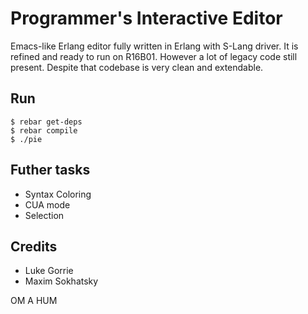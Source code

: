 Programmer's Interactive Editor
===============================

Emacs-like Erlang editor fully written in Erlang with S-Lang driver.
It is refined and ready to run on R16B01. However a lot of legacy
code still present. Despite that codebase is very clean and extendable.

Run
---

    $ rebar get-deps
    $ rebar compile
    $ ./pie

Futher tasks
------------

* Syntax Coloring
* CUA mode
* Selection

Credits
-------

* Luke Gorrie
* Maxim Sokhatsky

OM A HUM
